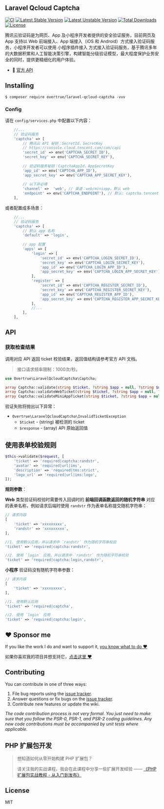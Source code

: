 Laravel Qcloud Captcha
---

[![CI](https://github.com/overtrue/laravel-qcloud-captcha/actions/workflows/ci.yml/badge.svg)](https://github.com/overtrue/laravel-qcloud-captcha/actions/workflows/ci.yml)
[![Latest Stable Version](https://poser.pugx.org/overtrue/laravel-qcloud-captcha/v/stable.svg)](https://packagist.org/packages/overtrue/laravel-qcloud-captcha)
[![Latest Unstable Version](https://poser.pugx.org/overtrue/laravel-qcloud-captcha/v/unstable.svg)](https://packagist.org/packages/overtrue/laravel-qcloud-captcha)
[![Total Downloads](https://poser.pugx.org/overtrue/laravel-qcloud-captcha/downloads)](https://packagist.org/packages/overtrue/laravel-qcloud-captcha)
[![License](https://poser.pugx.org/overtrue/laravel-qcloud-captcha/license)](https://packagist.org/packages/overtrue/laravel-qcloud-captcha)

腾讯云验证码是为网页、App 及小程序开发者提供的安全验证服务，目前网页及 App 支持以 Web 前端接入、App 端接入（iOS 和 Android）方式接入验证码服务，小程序开发者可以使用 小程序插件接入
方式接入验证码服务，基于腾讯多年的大数据积累和人工智能决策引擎，构建智能分级验证模型，最大程度保护业务安全的同时，提供更精细化的用户体验。

- :book: [官方 API](https://cloud.tencent.com/document/product/1110/36334)

## Installing

```shell
$ composer require overtrue/laravel-qcloud-captcha -vvv
```

### Config

请在 `config/services.php` 中配置以下内容：

```php
    //...
    // 验证码服务
    'captcha' => [
        // 腾讯云 API 秘钥：SecretId，SecretKey
        // https://console.cloud.tencent.com/cam/capi
        'secret_id' => env('CAPTCHA_SECRET_ID'),
        'secret_key' => env('CAPTCHA_SECRET_KEY'),
        
        // 验证码服务秘钥：CaptchaAppId，AppSecretKey
        'app_id' => env('CAPTCHA_APP_ID'), 
        'app_secret_key' => env('CAPTCHA_APP_SECRET_KEY'),
        
        // 以下非必填
        'channel' =>  'web', // 渠道：web/miniapp，默认 web
        'endpoint' => env('CAPTCHA_ENDPOINT'), // 默认: captcha.tencentcloudapi.com
    ],
```

或者配置成多场景：

```php
    //...
    // 验证码服务
    'captcha' => [
        // 默认 app 名称
        'default' => 'login',
        
        // app 配置
        'apps' => [
            'login' => [
                'secret_id' => env('CAPTCHA_LOGIN_SECRET_ID'),
                'secret_key' => env('CAPTCHA_LOGIN_SECRET_KEY'),
                'app_id' => env('CAPTCHA_LOGIN_APP_ID'), 
                'app_secret_key' => env('CAPTCHA_LOGIN_APP_SECRET_KEY'),
            ],
            'register' => [
                'secret_id' => env('CAPTCHA_REGISTER_SECRET_ID'),
                'secret_key' => env('CAPTCHA_REGISTER_SECRET_KEY'),
                'app_id' => env('CAPTCHA_REGISTER_APP_ID'), 
                'app_secret_key' => env('CAPTCHA_REGISTER_APP_SECRET_KEY'),
            ],
            //...
        ],
    ],
```

## API

### 获取检查结果

调用对应 API 返回 ticket 校验结果，返回值结构请参考官方 API 文档。

> 接口请求频率限制：1000次/秒。

```php
use Overtrue\LaravelQcloudCaptcha\Captcha;

array Captcha::validate(string $ticket, ?string $app = null, ?string $nonce = null);
array Captcha::validateWebTicket(string $ticket, ?string $app = null, ?string $nonce = null);
array Captcha::validateMiniAppTicket(string $ticket, ?string $app = null);
```

验证失败将抛出以下异常：

- `Overtrue\LaravelQcloudCaptcha\InvalidTicketException`
  - `$ticket` - (string) 被检测的 ticket
  - `$response` - (array) API 原始返回值

## 使用表单校验规则

```php
$this->validate($request, [
	'ticket' => 'required|captcha:randstr',
	'avatar' => 'required|url|ims',
	'description' => 'required|tms:strict',
	'logo_url' => 'required|url|ims:logo',
]);
```

**规则参数**：

**Web** 类型验证码校验时需要传入回调时的 **前端回调函数返回的随机字符串** 对应的表单名称，例如请求后端时使用 `randstr` 作为表单名称提交随机字符串：

```php
// 请求内容
[
    'ticket' => 'xxxxxxxxx',
    'randstr' => 'xxxxxxxxx',
],

//1. 使用默认应用，并以请求中 `randstr` 作为随机字符串校验
'ticket' => 'required|captcha:randstr', 

//2. 使用 `login` 应用，并以请求中 `randstr` 作为随机字符串校验
'ticket' => 'required|captcha:login,randstr',
```

**小程序** 验证码没有随机字符串参数：

```php
// 请求内容
[
    'ticket' => 'xxxxxxxxx',
],

//1. 使用默认应用
'ticket' => 'required|captcha', 

//2. 使用 `login` 应用
'ticket' => 'required|captcha:login',
```

## :heart: Sponsor me 

If you like the work I do and want to support it, [you know what to do :heart:](https://github.com/sponsors/overtrue)

如果你喜欢我的项目并想支持它，[点击这里 :heart:](https://github.com/sponsors/overtrue)

## Contributing

You can contribute in one of three ways:

1. File bug reports using the [issue tracker](https://github.com/overtrue/laravel-package/issues).
2. Answer questions or fix bugs on the [issue tracker](https://github.com/overtrue/laravel-package/issues).
3. Contribute new features or update the wiki.

_The code contribution process is not very formal. You just need to make sure that you follow the PSR-0, PSR-1, and PSR-2 coding guidelines. Any
new code contributions must be accompanied by unit tests where applicable._

## PHP 扩展包开发

> 想知道如何从零开始构建 PHP 扩展包？
>
> 请关注我的实战课程，我会在此课程中分享一些扩展开发经验 —— [《PHP 扩展包实战教程 - 从入门到发布》](https://learnku.com/courses/creating-package)

## License

MIT
